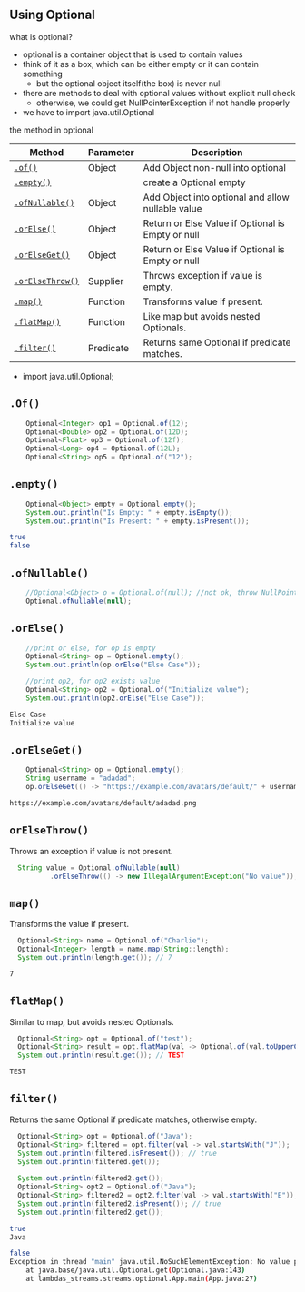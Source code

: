 ## Using Optional

what is optional?

- optional is a container object that is used to contain values
- think of it as a box, which can be either empty or it can contain something
    - but the optional object itself(the box) is never null
- there are methods to deal with optional values without explicit null check
    - otherwise, we could get NullPointerException if not handle properly
- we have to import java.util.Optional

the method in optional

| Method                             | Parameter | Description                                       |                                                                
|------------------------------------|-----------|---------------------------------------------------|
| [`.of()`](#of)                     | Object    | Add Object non-null into optional                 |
| [`.empty()`](#empty)               |           | create a Optional empty                           |
| [`.ofNullable()`](#ofNullable)     | Object    | Add Object into optional and allow nullable value |
| [`.orElse()`](#orElse)             | Object    | Return or Else Value if Optional is Empty or null |
| [`.orElseGet()`](#orElseGet)       | Object    | Return or Else Value if Optional is Empty or null |
| [`.orElseThrow()`](#orelsethrow)   | Supplier  | Throws exception if value is empty.               |                                       |
| [`.map()`](#map)                   | Function  | Transforms value if present.                      |                                       |
| [`.flatMap()`](#flatmap)           | Function  | Like map but avoids nested Optionals.             |                                       |
| [`.filter()`](#filter)             | Predicate | Returns same Optional if predicate matches.       |                                       |

- import java.util.Optional;

## `.Of()`

```java
    Optional<Integer> op1 = Optional.of(12);
    Optional<Double> op2 = Optional.of(12D);
    Optional<Float> op3 = Optional.of(12f);
    Optional<Long> op4 = Optional.of(12L);
    Optional<String> op5 = Optional.of("12");

```

## `.empty()`

```java
    Optional<Object> empty = Optional.empty();
    System.out.println("Is Empty: " + empty.isEmpty());
    System.out.println("Is Present: " + empty.isPresent());
```

```bash
true
false
```

## `.ofNullable()`

```java
    //Optional<Object> o = Optional.of(null); //not ok, throw NullPointerException
    Optional.ofNullable(null);

```

## `.orElse()`

```java
    //print or else, for op is empty
    Optional<String> op = Optional.empty();
    System.out.println(op.orElse("Else Case"));

    //print op2, for op2 exists value
    Optional<String> op2 = Optional.of("Initialize value");
    System.out.println(op2.orElse("Else Case"));
```

```bash
Else Case
Initialize value
```

## `.orElseGet()`

```java
    Optional<String> op = Optional.empty();
    String username = "adadad";
    op.orElseGet(() -> "https://example.com/avatars/default/" + username + ".png");

```

```bash
https://example.com/avatars/default/adadad.png
```

## `orElseThrow()`

Throws an exception if value is not present.

```java
  String value = Optional.ofNullable(null)
          .orElseThrow(() -> new IllegalArgumentException("No value"));
```

## `map()`

Transforms the value if present.

```java
  Optional<String> name = Optional.of("Charlie");
  Optional<Integer> length = name.map(String::length);
  System.out.println(length.get()); // 7
```
```bash
7
```

## `flatMap()`

Similar to map, but avoids nested Optionals.

```java
  Optional<String> opt = Optional.of("test");
  Optional<String> result = opt.flatMap(val -> Optional.of(val.toUpperCase()));
  System.out.println(result.get()); // TEST
```
```bash
TEST
```

## `filter()`

Returns the same Optional if predicate matches, otherwise empty.

```java
  Optional<String> opt = Optional.of("Java");
  Optional<String> filtered = opt.filter(val -> val.startsWith("J"));
  System.out.println(filtered.isPresent()); // true
  System.out.println(filtered.get());
  
  System.out.println(filtered2.get()); 
  Optional<String> opt2 = Optional.of("Java");
  Optional<String> filtered2 = opt2.filter(val -> val.startsWith("E"));
  System.out.println(filtered2.isPresent()); // true
  System.out.println(filtered2.get());
```
```bash
true
Java

false
Exception in thread "main" java.util.NoSuchElementException: No value present
	at java.base/java.util.Optional.get(Optional.java:143)
	at lambdas_streams.streams.optional.App.main(App.java:27)

```